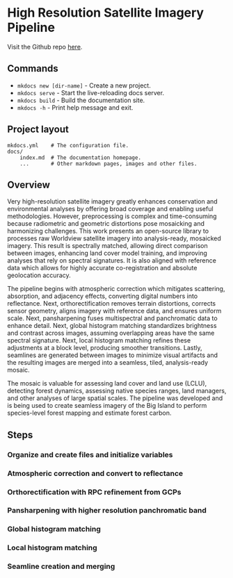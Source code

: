 # High Resolution Satellite Imagery Pipeline

Visit the Github repo [here](https://github.com/cankanoa/preprocess-high-resolution-satellite-imagery-pipeline).

## Commands

* `mkdocs new [dir-name]` - Create a new project.
* `mkdocs serve` - Start the live-reloading docs server.
* `mkdocs build` - Build the documentation site.
* `mkdocs -h` - Print help message and exit.

## Project layout

    mkdocs.yml    # The configuration file.
    docs/
        index.md  # The documentation homepage.
        ...       # Other markdown pages, images and other files.


## Overview
Very high-resolution satellite imagery greatly enhances conservation and environmental analyses by offering broad coverage and enabling useful methodologies. However, preprocessing is complex and time-consuming because radiometric and geometric distortions pose mosaicking and harmonizing challenges. This work presents an open-source library to processes raw Worldview satellite imagery into analysis-ready, mosaicked imagery. This result is spectrally matched, allowing direct comparison between images, enhancing land cover model training, and improving analyses that rely on spectral signatures. It is also aligned with reference data which allows for highly accurate co-registration and absolute geolocation accuracy.

The pipeline begins with atmospheric correction which mitigates scattering, absorption, and adjacency effects, converting digital numbers into reflectance. Next, orthorectification removes terrain distortions, corrects sensor geometry, aligns imagery with reference data, and ensures uniform scale. Next, pansharpening fuses multispectral and panchromatic data to enhance detail. Next, global histogram matching standardizes brightness and contrast across images, assuming overlapping areas have the same spectral signature. Next, local histogram matching refines these adjustments at a block level, producing smoother transitions. Lastly, seamlines are generated between images to minimize visual artifacts and the resulting images are merged into a seamless, tiled, analysis-ready mosaic.

The mosaic is valuable for assessing land cover and land use (LCLU), detecting forest dynamics, assessing native species ranges, land managers, and other analyses of large spatial scales. The pipeline was developed and is being used to create seamless imagery of the Big Island to perform species-level forest mapping and estimate forest carbon.
## Steps
### Organize and create files and initialize variables

### Atmospheric correction and convert to reflectance
### Orthorectification with RPC refinement from GCPs
### Pansharpening with higher resolution panchromatic band
### Global histogram matching
### Local histogram matching
### Seamline creation and merging